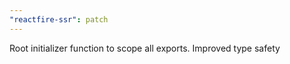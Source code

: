 ```yaml
---
"reactfire-ssr": patch
---
```


Root initializer function to scope all exports. Improved type safety
